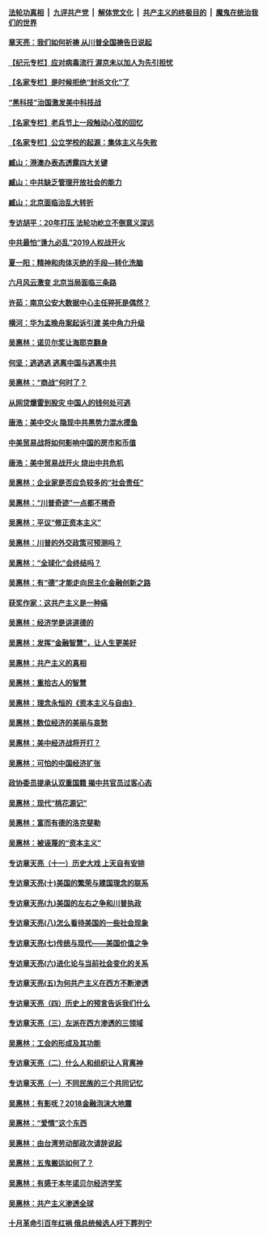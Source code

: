

####  [法轮功真相](../../../../basic/blob/master/README.md?t=06250402) &nbsp;|&nbsp; [九评共产党](../../../../9ping.md/blob/master/README.md?t=06250402) &nbsp;|&nbsp; [解体党文化](../../../../jtdwh.md/blob/master/README.md?t=06250402)  &nbsp;|&nbsp; [共产主义的终极目的](../../../../gczydzjmd.md/blob/master/README.md?t=06250402) &nbsp;|&nbsp; [魔鬼在统治我们的世界](../../../../mgztzwmdsj.md/blob/master/README.md?t=06250402) 

#### [章天亮：我们如何祈祷 从川普全国祷告日说起](../pages/nsc423/n11944627.md?t=06250402) 

#### [【纪元专栏】应对病毒流行 渥京未以加人为先引担忧](../pages/nsc423/n11875714.md?t=06250402) 

#### [【名家专栏】是时候拒绝“封杀文化”了](../pages/nsc423/n11814093.md?t=06250402) 

#### [“黑科技”治国激发美中科技战](../pages/nsc423/n11638056.md?t=06250402) 

#### [【名家专栏】老兵节上一段触动心弦的回忆](../pages/nsc423/n11646016.md?t=06250402) 

#### [【名家专栏】公立学校的起源：集体主义与失败](../pages/nsc423/n11601833.md?t=06250402) 

#### [臧山：港澳办表态透露四大关键](../pages/nsc423/n11421628.md?t=06250402) 

#### [臧山：中共缺乏管理开放社会的能力](../pages/nsc423/n11407457.md?t=06250402) 

#### [臧山：北京面临治乱大转折](../pages/nsc423/n11406895.md?t=06250402) 

#### [专访胡平：20年打压 法轮功屹立不倒意义深远](../pages/nsc423/n11398800.md?t=06250402) 

#### [中共最怕“逢九必乱”2019人权战开火](../pages/nsc423/n11385248.md?t=06250402) 

#### [夏一阳：精神和肉体灭绝的手段—转化洗脑](../pages/nsc423/n11368250.md?t=06250402) 

#### [六月风云激变 北京当局面临三条路](../pages/nsc423/n11313668.md?t=06250402) 

#### [许茹：南京公安大数据中心主任猝死是偶然？](../pages/nsc423/n11064744.md?t=06250402) 

#### [横河：华为孟晚舟案起诉引渡 美中角力升级](../pages/nsc423/n11027230.md?t=06250402) 

#### [吴惠林：诺贝尔奖让海耶克翻身](../pages/nsc423/n10890049.md?t=06250402) 

#### [何坚：逃逃逃 逃离中国与逃离中共](../pages/nsc423/n10592891.md?t=06250402) 

#### [吴惠林：“商战”何时了？](../pages/nsc423/n10573558.md?t=06250402) 

#### [从网贷爆雷到股灾 中国人的钱何处可逃](../pages/nsc423/n10572800.md?t=06250402) 

#### [唐浩：美中交火 隐现中共黑势力混水摸鱼](../pages/nsc423/n10544040.md?t=06250402) 

#### [中美贸易战将如何影响中国的房市和币值](../pages/nsc423/n10543697.md?t=06250402) 

#### [唐浩：美中贸易战开火 烧出中共危机](../pages/nsc423/n10540126.md?t=06250402) 

#### [吴惠林：企业家是否应负较多的“社会责任”](../pages/nsc423/n10535022.md?t=06250402) 

#### [吴惠林：“川普奇迹”一点都不稀奇](../pages/nsc423/n10512808.md?t=06250402) 

#### [吴惠林：平议“修正资本主义”](../pages/nsc423/n10495724.md?t=06250402) 

#### [吴惠林：川普的外交政策可预测吗？](../pages/nsc423/n10462387.md?t=06250402) 

#### [吴惠林：“全球化”会终结吗？](../pages/nsc423/n10452838.md?t=06250402) 

#### [吴惠林：有“德”才能走向民主化金融创新之路](../pages/nsc423/n10432292.md?t=06250402) 

#### [获奖作家：这共产主义是一种癌](../pages/nsc423/n10431541.md?t=06250402) 

#### [吴惠林：经济学是讲道德的](../pages/nsc423/n10398014.md?t=06250402) 

#### [吴惠林：发挥“金融智慧”，让人生更美好](../pages/nsc423/n10375019.md?t=06250402) 

#### [吴惠林：共产主义的真相](../pages/nsc423/n10351394.md?t=06250402) 

#### [吴惠林：重拾古人的智慧](../pages/nsc423/n10337691.md?t=06250402) 

#### [吴惠林：理念永恒的《资本主义与自由》](../pages/nsc423/n10316274.md?t=06250402) 

#### [吴惠林：数位经济的美丽与哀愁](../pages/nsc423/n10292946.md?t=06250402) 

#### [吴惠林：美中经济战将开打？](../pages/nsc423/n10258825.md?t=06250402) 

#### [吴惠林：可怕的中国经济扩张](../pages/nsc423/n10219147.md?t=06250402) 

#### [政协委员提承认双重国籍 揭中共官员过客心态](../pages/nsc423/n10208809.md?t=06250402) 

#### [吴惠林：现代“桃花源记”](../pages/nsc423/n10185234.md?t=06250402) 

#### [吴惠林：富而有德的洛克斐勒](../pages/nsc423/n10142264.md?t=06250402) 

#### [吴惠林：被诬蔑的“资本主义”](../pages/nsc423/n10124816.md?t=06250402) 

#### [专访章天亮（十一）历史大戏 上天自有安排](../pages/nsc423/n10094905.md?t=06250402) 

#### [专访章天亮(十)美国的繁荣与建国理念的联系](../pages/nsc423/n10094899.md?t=06250402) 

#### [专访章天亮(九)美国的左右之争和川普执政](../pages/nsc423/n10094889.md?t=06250402) 

#### [专访章天亮(八)怎么看待美国的一些社会现象](../pages/nsc423/n10094857.md?t=06250402) 

#### [专访章天亮(七)传统与现代——美国价值之争](../pages/nsc423/n10093140.md?t=06250402) 

#### [专访章天亮(六)进化论与当前社会变化的关系](../pages/nsc423/n10092036.md?t=06250402) 

#### [专访章天亮(五)为何共产主义在西方不断渗透](../pages/nsc423/n10083620.md?t=06250402) 

#### [专访章天亮（四）历史上的预言告诉我们什么](../pages/nsc423/n10083606.md?t=06250402) 

#### [专访章天亮（三）左派在西方渗透的三领域](../pages/nsc423/n10081115.md?t=06250402) 

#### [吴惠林：工会的形成及其功能](../pages/nsc423/n10080633.md?t=06250402) 

#### [专访章天亮（二）什么人和组织让人背离神](../pages/nsc423/n10076637.md?t=06250402) 

#### [专访章天亮（一）不同民族的三个共同记忆](../pages/nsc423/n10074188.md?t=06250402) 

#### [吴惠林：有影呒？2018金融泡沫大地震](../pages/nsc423/n10040534.md?t=06250402) 

#### [吴惠林：“爱情”这个东西](../pages/nsc423/n10019423.md?t=06250402) 

#### [吴惠林：由台湾劳动部政次请辞说起](../pages/nsc423/n9979679.md?t=06250402) 

#### [吴惠林：五鬼搬运如何了？](../pages/nsc423/n9925338.md?t=06250402) 

#### [吴惠林：有感于本年诺贝尔经济学奖](../pages/nsc423/n9871883.md?t=06250402) 

#### [吴惠林：共产主义渗透全球](../pages/nsc423/n9812748.md?t=06250402) 

#### [十月革命引百年红祸 俄总统候选人吁下葬列宁](../pages/nsc423/n9810182.md?t=06250402) 


